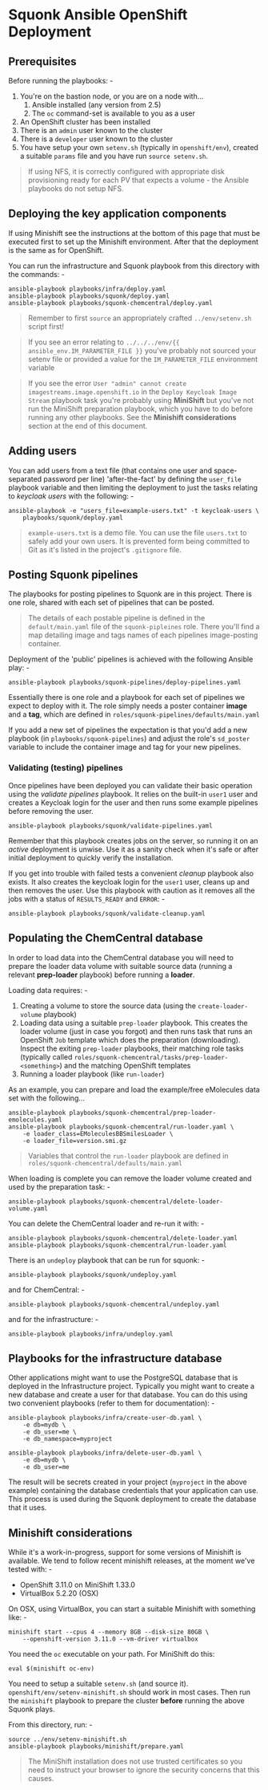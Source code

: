 # Squonk Ansible OpenShift Deployment

## Prerequisites
Before running the playbooks: -

1.  You're on the bastion node, or you are on a node with...
    1.  Ansible installed (any version from 2.5)
    1.  The `oc` command-set is available to you as a user
1.  An OpenShift cluster has been installed
1.  There is an `admin` user known to the cluster
1.  There is a `developer` user known to the cluster
1.  You have setup your own `setenv.sh` (typically in `openshift/env`),
    created a suitable `params` file and you have run `source setenv.sh`.

>   If using NFS, it is correctly configured with appropriate
    disk provisioning ready for each PV that expects a volume -
    the Ansible playbooks do not setup NFS.

## Deploying the key application components
If using Minishift see the instructions at the bottom of this page that must be
executed first to set up the Minishift environment. After that the deployment is
the same as for OpenShift.

You can run the infrastructure and Squonk playbook from this
directory with the commands: -

    ansible-playbook playbooks/infra/deploy.yaml
    ansible-playbook playbooks/squonk/deploy.yaml
    ansible-playbook playbooks/squonk-chemcentral/deploy.yaml

>   Remember to first `source` an appropriately crafted
    `../env/setenv.sh` script first!

>   If you see an error relating to `../../../env/{{ ansible_env.IM_PARAMETER_FILE }}`
    you've probably not sourced your setenv file or provided a value
    for the `IM_PARAMETER_FILE` environment variable
    
>   If you see the error `User "admin" cannot create imagestreams.image.openshift.io`
    in the `Deploy Keycloak Image Stream` playbook task you're probably using
    **MiniShift** but you've not run the MiniShift preparation playbook, which you
    have to do before running any other playbooks.
    See the **Minishift considerations** section at the end of this document.

## Adding users
You can add users from a text file (that contains one user and space-separated
password per line) 'after-the-fact' by defining the `user_file` playbook
variable and then limiting the deployment to just the tasks relating to
_keycloak users_ with the following: -

    ansible-playbook -e "users_file=example-users.txt" -t keycloak-users \
        playbooks/squonk/deploy.yaml

>   `example-users.txt` is a demo file. You can use the file `users.txt`
    to safely add your own users. It is prevented form being committed to
    Git as it's listed in the project's `.gitignore` file.

## Posting Squonk pipelines
The playbooks for posting pipelines to Squonk are in this project.
There is one role, shared with each set of pipelines that can be posted.

>   The details of each postable pipeline is defined in the `default/main.yaml`
    file of the `squonk-pipleines` role. There you'll find a map detailing
    image and tags names of each pipelines image-posting container.

Deployment of the 'public' pipelines is achieved with the following
Ansible play: -

    ansible-playbook playbooks/squonk-pipelines/deploy-pipelines.yaml

Essentially there is one role and a playbook for each set of pipelines we
expect to deploy with it. The role simply needs a poster container **image**
and a **tag**, which are defined in `roles/squonk-pipelines/defaults/main.yaml`

If you add a new set of pipelines the expectation is that you'd add a new
playbook (in `playbooks/squonk-pipelines`) and adjust the role's `sd_poster`
variable to include the container image and tag for your new pipelines.

### Validating (testing) pipelines
Once pipelines have been deployed you can validate their basic operation
using the _validate pipelines_ playbook. It relies on the built-in `user1`
user and creates a Keycloak login for the user and then runs some example
pipelines before removing the user.

    ansible-playbook playbooks/squonk/validate-pipelines.yaml

Remember that this playbook creates jobs on the server, so running it
on an _active_ deployment is unwise. Use it as a sanity check when it's safe
or after initial deployment to quickly verify the installation.
 
If you get into trouble with failed tests a convenient _cleanup_
playbook also exists. It also creates the keycloak login for the `user1`
user, cleans up and then removes the user. Use this playbook with caution as it
removes all the jobs with a status of  `RESULTS_READY` and `ERROR`: -

    ansible-playbook playbooks/squonk/validate-cleanup.yaml

## Populating the ChemCentral database
In order to load data into the ChemCentral database you will need to prepare
the loader data volume with suitable source data (running a relevant
**prep-loader** playbook) before running a **loader**.

Loading data requires: -

1.  Creating a volume to store the source data
    (using the `create-loader-volume` playbook)
1.  Loading data using a suitable `prep-loader` playbook. This creates the
    loader volume (just in case you forgot) and then runs task that runs
    an OpenShift `Job` template which does the preparation (downloading).
    Inspect the exiting `prep-loader` playbooks,
    their matching role tasks (typically called
    `roles/squonk-chemcentral/tasks/prep-loader-<something>`)
    and the matching OpenShift templates
1.  Running a loader playbook (like `run-loader`)

As an example, you can prepare and load the example/free eMolecules
data set with the following...

    ansible-playbook playbooks/squonk-chemcentral/prep-loader-emolecules.yaml
    ansible-playbook playbooks/squonk-chemcentral/run-loader.yaml \
        -e loader_class=EMoleculesBBSmilesLoader \
        -e loader_file=version.smi.gz

>   Variables that control the `run-loader` playbook are defined in
    `roles/squonk-chemcentral/defaults/main.yaml`
    
When loading is complete you can remove the loader volume created and used by
the preparation task: -

    ansible-playbook playbooks/squonk-chemcentral/delete-loader-volume.yaml

You can delete the ChemCentral loader and re-run it with: -

    ansible-playbook playbooks/squonk-chemcentral/delete-loader.yaml
    ansible-playbook playbooks/squonk-chemcentral/run-loader.yaml
        
There is an `undeploy` playbook that can be run for squonk: -

    ansible-playbook playbooks/squonk/undeploy.yaml

and for ChemCentral: -

    ansible-playbook playbooks/squonk-chemcentral/undeploy.yaml

and for the infrastructure: -

    ansible-playbook playbooks/infra/undeploy.yaml

## Playbooks for the infrastructure database
Other applications might want to use the PostgreSQL database that is deployed
in the Infrastructure project. Typically you might want to create a new
database and create a user for that database. You can do this using two
convenient playbooks (refer to them for documentation): -

    ansible-playbook playbooks/infra/create-user-db.yaml \
        -e db=mydb \
        -e db_user=me \
        -e db_namespace=myproject
        
    ansible-playbook playbooks/infra/delete-user-db.yaml \
        -e db=mydb \
        -e db_user=me

The result will be secrets created in your project
(`myproject` in the above example) containing  the database credentials that
your application can use. This process is used during the Squonk 
deployment to create the database that it uses.

## Minishift considerations
While it's a work-in-progress, support for some versions of Minishift is
available. We tend to follow recent minishift releases, at the moment we've
tested with: -

-   OpenShift 3.11.0  on MiniShift 1.33.0
-   VirtualBox 5.2.20 (OSX)

On OSX, using VirtualBox, you can start a suitable Minishift
with something like: -

    minishift start --cpus 4 --memory 8GB --disk-size 80GB \
        --openshift-version 3.11.0 --vm-driver virtualbox

You need the `oc` executable on your path. For MiniShift do this:

    eval $(minishift oc-env)
 
You need to setup a suitable `setenv.sh` (and source it).
`openshift/env/setenv-minishift.sh` should work in most cases.
Then run the `minishift` playbook to prepare the cluster **before** running
the above Squonk plays.

From this directory, run: -

    source ../env/setenv-minishift.sh
    ansible-playbook playbooks/minishift/prepare.yaml

>   The MiniShift installation does not use trusted certificates so
    you need to instruct your browser to ignore the security concerns
    that this causes.
